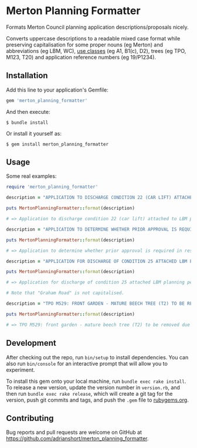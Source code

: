 # Merton Planning Formatter

Formats Merton Council planning application descriptions/proposals nicely.

Converts uppercase descriptions to a readable mixed case format while preserving capitalisation for some proper nouns (eg Merton) and abbreviations (eg LBM, WC), [use classes](https://www.planningportal.co.uk/info/200130/common_projects/9/change_of_use) (eg A1, B1(c), D2), trees (eg TPO, M123, T20) and application reference numbers (eg 19/P1234).

## Installation

Add this line to your application's Gemfile:

```ruby
gem 'merton_planning_formatter'
```

And then execute:

    $ bundle install

Or install it yourself as:

    $ gem install merton_planning_formatter

## Usage

Some real examples:

```ruby
require 'merton_planning_formatter'

description = "APPLICATION TO DISCHARGE CONDITION 22 (CAR LIFT) ATTACHED TO LBM PLANNING PERMISSION 19/P0140 (PART DEMOLITION AND ERECTION OF A REPLACEMENT DWELLINGHOUSE)"

puts MertonPlanningFormatter::format(description)

# => Application to discharge condition 22 (car lift) attached to LBM planning permission 19/P0140 (part demolition and erection of a replacement dwellinghouse)

description = "APPLICATION TO DETERMINE WHETHER PRIOR APPROVAL IS REQUIRED IN RESPECT OF THE PROPOSED CHANGE OF USE FROM OFFICE SPACE (CLASS B1a) TO RESIDENTIAL (CLASS C3) TO CREATE 1 RESIDENTIAL UNIT (CLASS C3)"

puts MertonPlanningFormatter::format(description)

# => Application to determine whether prior approval is required in respect of the proposed change of use from office space (class B1a) to residential (class C3) to create 1 residential unit (class C3)

description = "APPLICATION FOR DISCHARGE OF CONDITION 25 ATTACHED LBM PLANNING PERMISSION 18/P4447 RELATING TO THE DEMOLITION OF EXISTING BUILDINGS AND STRUCTURES, AND REDEVELOPMENT FOR A NEW 8 - STOREY BUILDING (PLUS ADDITIONAL PLANT AT ROOF LEVEL) COMPRISING OF A HOTEL (USE CLASS C1) AND THREE COMMERCIAL UNITS (A FLEXIBLE USE WITHIN CLASSES A1, A2, A3 AND / OR A4); SUBSTATION; ALTERATIONS TO EXISTING ACCESS AND CREATION OF NEW ACCESS ON GRAHAM ROAD; HARD AND SOFT LANDSCAPING, GROUND WORKS AND ASSOCIATED INFRASTRUCTURE."

puts MertonPlanningFormatter::format(description)

# => Application for discharge of condition 25 attached LBM planning permission 18/P4447 relating to the demolition of existing buildings and structures, and redevelopment for a new 8 - storey building (plus additional plant at roof level) comprising of a hotel (use class C1) and three commercial units (a flexible use within classes A1, A2, A3 and / or A4); substation; alterations to existing access and creation of new access on graham road; hard and soft landscaping, ground works and associated infrastructure.

# Note that "Graham Road" is not capitalised.

description = "TPO M529: FRONT GARDEN - MATURE BEECH TREE (T2) TO BE REMOVED DUE TO STRUCTURAL WEAKNESS IN STEM AND UPPER CANOPY (REPLACEMENT PLANTING PROPOSED)."

puts MertonPlanningFormatter::format(description)

# => TPO M529: front garden - mature beech tree (T2) to be removed due to structural weakness in stem and upper canopy (replacement planting proposed).

```

## Development

After checking out the repo, run `bin/setup` to install dependencies. You can also run `bin/console` for an interactive prompt that will allow you to experiment.

To install this gem onto your local machine, run `bundle exec rake install`. To release a new version, update the version number in `version.rb`, and then run `bundle exec rake release`, which will create a git tag for the version, push git commits and tags, and push the `.gem` file to [rubygems.org](https://rubygems.org).

## Contributing

Bug reports and pull requests are welcome on GitHub at https://github.com/adrianshort/merton_planning_formatter.


